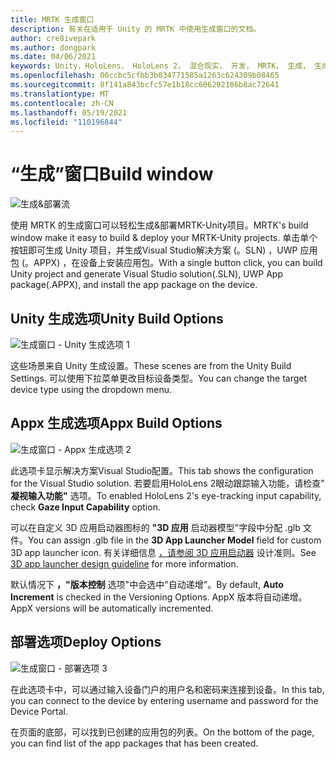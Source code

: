 ```yaml
---
title: MRTK 生成窗口
description: 有关在适用于 Unity 的 MRTK 中使用生成窗口的文档。
author: cre8ivepark
ms.author: dongpark
ms.date: 04/06/2021
keywords: Unity，HoloLens， HoloLens 2， 混合现实， 开发， MRTK， 生成， 生成窗口， 工具
ms.openlocfilehash: 00ccbc5cfbb3b034771585a1263c624309b08465
ms.sourcegitcommit: 8f141a843bcfc57e1b18cc606292186b8ac72641
ms.translationtype: MT
ms.contentlocale: zh-CN
ms.lasthandoff: 05/19/2021
ms.locfileid: "110196844"
---
```

# <a name="build-window"></a><span data-ttu-id="ed50a-104">“生成”窗口</span><span class="sxs-lookup"><span data-stu-id="ed50a-104">Build window</span></span>
![生成&部署流](images/MRTK_BuildWindow0.png)

<span data-ttu-id="ed50a-106">使用 MRTK 的生成窗口可以轻松生成&部署MRTK-Unity项目。</span><span class="sxs-lookup"><span data-stu-id="ed50a-106">MRTK's build window make it easy to build & deploy your MRTK-Unity projects.</span></span> <span data-ttu-id="ed50a-107">单击单个按钮即可生成 Unity 项目，并生成Visual Studio解决方案 (。SLN) ，UWP 应用包 (。APPX) ，在设备上安装应用包。</span><span class="sxs-lookup"><span data-stu-id="ed50a-107">With a single button click, you can build Unity project and generate Visual Studio solution(.SLN), UWP App package(.APPX), and install the app package on the device.</span></span> 


## <a name="unity-build-options"></a><span data-ttu-id="ed50a-108">Unity 生成选项</span><span class="sxs-lookup"><span data-stu-id="ed50a-108">Unity Build Options</span></span>
![生成窗口 - Unity 生成选项 1](images/MRTK_BuildWindow1.png)

<span data-ttu-id="ed50a-110">这些场景来自 Unity 生成设置。</span><span class="sxs-lookup"><span data-stu-id="ed50a-110">These scenes are from the Unity Build Settings.</span></span> <span data-ttu-id="ed50a-111">可以使用下拉菜单更改目标设备类型。</span><span class="sxs-lookup"><span data-stu-id="ed50a-111">You can change the target device type using the dropdown menu.</span></span>

## <a name="appx-build-options"></a><span data-ttu-id="ed50a-112">Appx 生成选项</span><span class="sxs-lookup"><span data-stu-id="ed50a-112">Appx Build Options</span></span>
![生成窗口 - Appx 生成选项 2](images/MRTK_BuildWindow2.png)

<span data-ttu-id="ed50a-114">此选项卡显示解决方案Visual Studio配置。</span><span class="sxs-lookup"><span data-stu-id="ed50a-114">This tab shows the configuration for the Visual Studio solution.</span></span> <span data-ttu-id="ed50a-115">若要启用HoloLens 2眼动跟踪输入功能，请检查" **凝视输入功能"** 选项。</span><span class="sxs-lookup"><span data-stu-id="ed50a-115">To enabled HoloLens 2's eye-tracking input capability, check **Gaze Input Capability** option.</span></span> 

<span data-ttu-id="ed50a-116">可以在自定义 3D 应用启动器图标的 **"3D 应用** 启动器模型"字段中分配 .glb 文件。</span><span class="sxs-lookup"><span data-stu-id="ed50a-116">You can assign .glb file in the **3D App Launcher Model** field for custom 3D app launcher icon.</span></span> <span data-ttu-id="ed50a-117">有关详细信息 [，请参阅 3D 应用启动器](/windows/mixed-reality/distribute/3d-app-launcher-design-guidance) 设计准则。</span><span class="sxs-lookup"><span data-stu-id="ed50a-117">See [3D app launcher design guideline](/windows/mixed-reality/distribute/3d-app-launcher-design-guidance) for more information.</span></span>

<span data-ttu-id="ed50a-118">默认情况下 **，"版本控制** 选项"中会选中"自动递增"。</span><span class="sxs-lookup"><span data-stu-id="ed50a-118">By default, **Auto Increment** is checked in the Versioning Options.</span></span> <span data-ttu-id="ed50a-119">AppX 版本将自动递增。</span><span class="sxs-lookup"><span data-stu-id="ed50a-119">AppX versions will be automatically incremented.</span></span>


## <a name="deploy-options"></a><span data-ttu-id="ed50a-120">部署选项</span><span class="sxs-lookup"><span data-stu-id="ed50a-120">Deploy Options</span></span>
![生成窗口 - 部署选项 3](images/MRTK_BuildWindow3.png)

<span data-ttu-id="ed50a-122">在此选项卡中，可以通过输入设备门户的用户名和密码来连接到设备。</span><span class="sxs-lookup"><span data-stu-id="ed50a-122">In this tab, you can connect to the device by entering username and password for the Device Portal.</span></span> 

<span data-ttu-id="ed50a-123">在页面的底部，可以找到已创建的应用包的列表。</span><span class="sxs-lookup"><span data-stu-id="ed50a-123">On the bottom of the page, you can find list of the app packages that has been created.</span></span> 

